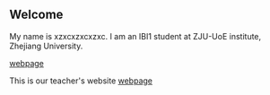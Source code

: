 ## Welcome 

My name is xzxcxzxcxzxc. 
I am an IBI1 student at ZJU-UoE institute, Zhejiang University.

[webpage](https://c.zju.edu.cn/) 

This is our teacher's website 
[webpage](https://r0bah0lic.github.io/)
